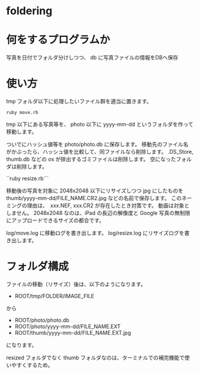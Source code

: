 foldering
=========

# 何をするプログラムか
写真を日付でフォルダ分けしつつ、 db に写真ファイルの情報をDBへ保存

# 使い方

tmp フォルダ以下に処理したいファイル群を適当に置きます。

```ruby move.rb```

tmp 以下にある写真等を、
photo 以下に yyyy-mm-dd というフォルダを作って移動します。

ついでにハッシュ値等を photo/photo.db に保存します。
移動先のファイル名がかぶったら、ハッシュ値を比較して、同ファイルなら削除します。
.DS_Store, thumb.db などの os が排出するゴミファイルは削除します。
空になったフォルダは削除します。

``ruby resize.rb```

移動後の写真を対象に 2048x2048 以下にリサイズしつつ jpg にしたものを thumb/yyyy-mm-dd/FILE_NAME.CR2.jpg などの名前で保存します。
このネーミングの理由は、　xxx.NEF, xxx.CR2 が存在したとき対策です。
動画は対象としません。
2048x2048 なのは、iPad の長辺の解像度と Google 写真の無制限にアップロードできるサイズの都合です。

log/move.log に移動ログを書き出します。
log/resize.log にリサイズログを書き出します。

# フォルダ構成
ファイルの移動（リサイズ）後は、以下のようになります。

* ROOT/tmp/FOLDER/IMAGE_FILE

から

* ROOT/photo/photo.db
* ROOT/photo/yyyy-mm-dd/FILE_NAME.EXT
* ROOT/thumb/yyyy-mm-dd/FILE_NAME.EXT.jpg

になります。

resized フォルダでなく thumb フォルダなのは、ターミナルでの補完機能で使いやすくするため。

